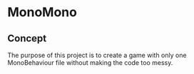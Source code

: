 # MonoMono

## Concept

The purpose of this project is to create a game with only one MonoBehaviour file without making the code too messy.
